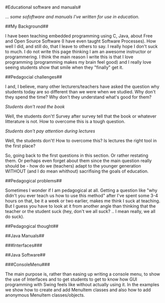 #Educational software and manuals#

... *some sofoftware and manuals I've written for use in education.*

##My Background##

I have been teaching embedded programming using C, Java, about Free
and Open Source Software (I have even taught Software Processes). How
well I did, and still do, that I leave to others to say. I really hope
I don't suck to much. I do not write this page thinking I am an
awesome instructor or programmering. I think the main reason I write
this is that I love programming (programming makes my brain feel good)
and I really love seeing students show that smile when they "finally"
get it.

##Pedagocial challenges## 

I and, I believe, many other lecturers/teachers have asked the
question why students today are so different than we were when we
studied. Why don't they spend the time? Why don't they understand
what's good for them?

*Students don't read the book*

Well, the students don't! Survey after survey tell that the book or
whatever litterature is not. How to overcome this is a tough question. 


*Students don't pay attention during lectures*

Well, the students don't! How to overcome this? Is lectures the right
tool in the first place?


So, going back to the first questions in this section. Or rather
restating them. Or perhaps even forget about them since the main
question really should be - how do we (teachers) adapt to the younger
generation WITHOUT (and I do mean whithout) sacrifising the goals of
education.


##Pedagogical problems## 

Sometimes I wonder if I am pedagogical at all. Getting a question like
"why didn't you ever teach us how to use this method" after I've spent
some 3-4 hours on that, be it a week or two earlier, makes me think I
suck at teaching. But I guess you have to look at it from another
angle than thinking that the teacher or the student suck (hey, don't
we all suck? .. I mean really, we all do suck).




##Pedagogical thought##

##Java Manuals## 

###Interfaces###


##Java Software## 

###ConsoleMenu###

The main purpose is, rather than easing up writing a console menu, to
show the use of Interfaces and to get students to get to know how GUI
programming with Swing feels like without actually using it. In the
examples we show how to create and add MenuItem classes and also how
to add anonymous MenuItem classes/objects.



   

